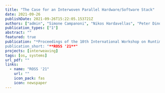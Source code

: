 ```yaml
---
title: "The Case for an Interwoven Parallel Hardware/Software Stack"
date: 2021-09-26
publishDate: 2021-09-26T15:22:05.153721Z
authors: ["admin", "Simone Campanoni", "Nikos Hardavellas", "Peter Dinda"]
publication_types: ["1"]
abstract: ""
featured: true
publication: "*Proceedings of the 10th International Workshop on Runtime and Operating Systems for Supercomputers (to appear)*
publication_short: "**ROSS '21**"
projects: [interweaving]
tags: [os, systems]
url_pdf: ""
links:
  - name: "ROSS '21"
    url: ""
    icon_pack: fas
    icon: newspaper
---
```


